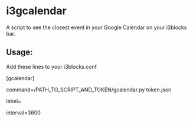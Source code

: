 # i3gcalendar

A script to see the closest event in your Google Calendar on your i3blocks bar.

## Usage:

Add these lines to your i3blocks.conf.

[gcalendar]

command=/PATH_TO_SCRIPT_AND_TOKEN/gcalendar.py token.json

label=

interval=3600
